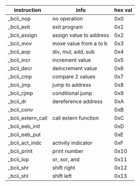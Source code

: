| instruction		| info								| hex val |
|---				|---								|---
| _bcii_nop			| no operation						| 0x0
| _bcii_exit		| exit program						| 0x1
| _bcii_assign		| assign value to address			| 0x2
| _bcii_mov			| move value from a to b			| 0x3
| _bcii_aop			| div, mul, add, sub				| 0x4
| _bcii_incr		| increment value					| 0x5
| _bcii_decr		| deincrement value					| 0x6
| _bcii_cmp			| compare 2 values					| 0x7
| _bcii_jmp			| jump to address					| 0x8
| _bcii_cjmp		| conditional jump					| 0x9
| _bcii_dr			| dereference address				| 0xA
| _bcii_conv		|									| 0xB
| _bcii_extern_call | call extern function				| 0xC
| _bcii_eeb_init	|									| 0xD
| _bcii_eeb_put		|									| 0xE
| _bcii_act_indc	| activity indicator				| 0xF
| _bcii_print		| print number						| 0x10
| _bcii_lop			| or, xor, and						| 0x11
| _bcii_shr			| shift right						| 0x12
| _bcii_shl			| shift left						| 0x13
